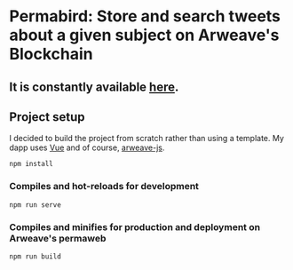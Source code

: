Permabird: Store and search tweets about a given subject on Arweave's Blockchain
==============================================

## It is constantly available [here](#).


## Project setup

I decided to build the project from scratch rather than using a template. My dapp uses [Vue](https://vuejs.org/) and of course, [arweave-js](https://github.com/ArweaveTeam/arweave-js).

```
npm install
```

### Compiles and hot-reloads for development
```
npm run serve
```

### Compiles and minifies for production and deployment on Arweave's permaweb
```
npm run build
```


